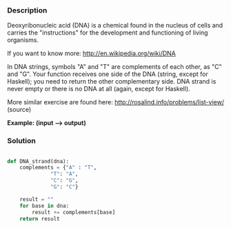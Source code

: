 ### Description 

Deoxyribonucleic acid (DNA) is a chemical found in the nucleus of cells and carries the "instructions" for the development and functioning of living organisms.

If you want to know more: http://en.wikipedia.org/wiki/DNA

In DNA strings, symbols "A" and "T" are complements of each other, as "C" and "G". Your function receives one side of the DNA (string, except for Haskell); you need to return the other complementary side. DNA strand is never empty or there is no DNA at all (again, except for Haskell).

More similar exercise are found here: http://rosalind.info/problems/list-view/ (source)

**Example: (input --> output)**

### Solution 
``` Python

def DNA_strand(dna):
    complements = {"A" : "T",
              "T": "A",
              "C": "G",
              "G": "C"}

    result = ""
    for base in dna:  
        result += complements[base]
    return result
